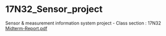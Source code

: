# 17N32_Sensor_project
Sensor &amp; measurement information system project - Class section : 17N32
[Midterm-Report.pdf](https://github.com/khanhtoandn99/17N32_Sensor_project/files/6545022/Midterm-Report.pdf)
